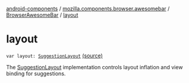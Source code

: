 [android-components](../../index.md) / [mozilla.components.browser.awesomebar](../index.md) / [BrowserAwesomeBar](index.md) / [layout](./layout.md)

# layout

`var layout: `[`SuggestionLayout`](../../mozilla.components.browser.awesomebar.layout/-suggestion-layout/index.md) [(source)](https://github.com/mozilla-mobile/android-components/blob/master/components/browser/awesomebar/src/main/java/mozilla/components/browser/awesomebar/BrowserAwesomeBar.kt#L60)

The [SuggestionLayout](../../mozilla.components.browser.awesomebar.layout/-suggestion-layout/index.md) implementation controls layout inflation and view binding for suggestions.

